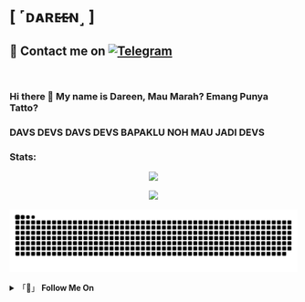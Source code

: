 # [ ˹ᴅᴀʀᴇ̷ᴇ̷ɴ˼ ]

## 📨 Contact me on [![Telegram](https://img.shields.io/badge/telegram-1b77FF.svg?style=for-the-badge&logo=telegram)](https://t.me/Darenrorr) 
<br>



### Hi there 👋 My name is Dareen, Mau Marah? Emang Punya Tatto?


### DAVS DEVS DAVS DEVS BAPAKLU NOH MAU JADI DEVS

### Stats:
<p align="center"><a href="https://github.com/mikeel-ye"><img src="https://github-readme-stats.vercel.app/api?username=mikeel-ye&show_icons=true&theme=radical"></a></p>
<p align="center"><a href="https://github.com/mikeel-ye"><img src="https://github-readme-stats.vercel.app/api/top-langs/?username=mikeel-ye&theme=radical&layout=compact"></a></p> 



![「DAREEN」](https://github.com/Platane/snk/raw/output/github-contribution-grid-snake.svg)



<details>
    <summary>「🧧」 <b>Follow Me On</b></summary><br/>
<p align="center">
  <a href="https://www.instagram.com/xckall.86"><img src="https://img.shields.io/badge/Instagram-E4405F?style=for-the-badge&logo=instagram&logoColor=white" /></a>
</p>

<p align="center">
  <a href="https://github.com/mikeel-ye"><img src="https://img.shields.io/badge/Github-FFF?style=for-the-badge&logo=Github&logoColor=000000&link=https://github.com/Rlxfly" /></a>
</p>

<!---
mikeel-ye/mikeel-ye is a ✨ special ✨ repository because its `README.md` (this file) appears on your GitHub profile.
You can click the Preview link to take a look at your changes.
--->
